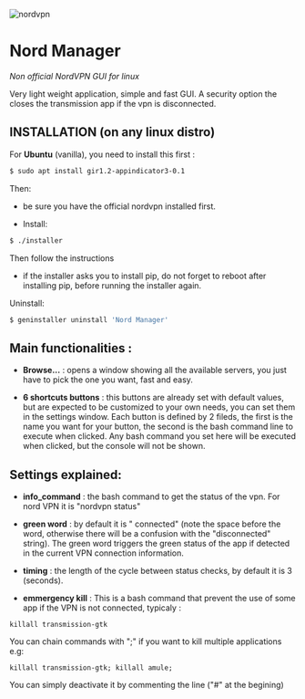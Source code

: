 ![nordvpn](https://lh3.googleusercontent.com/fYdbiwmBnCVn27ZUaGez84Q_F1F59cHpD3La-KpJmmhj9uAvtQaes72cbBTIt2n8gVjJAz0cEx5yAhM6H5Ou8D_T=w128-h128-e365-rj-sc0x00ffffff)

# Nord Manager

_Non official NordVPN GUI for linux_


Very light weight application, simple and fast GUI.
A security option the closes the transmission app if the vpn is
disconnected.

## INSTALLATION (on any linux distro)

For **Ubuntu** (vanilla), you need to install this first :
```bash
$ sudo apt install gir1.2-appindicator3-0.1
```

Then:

- be sure you have the official nordvpn installed first.

- Install:
```bash
$ ./installer
```
Then follow the instructions
- if the installer asks you to install pip, do not forget to reboot after installing pip, before running the installer again.

Uninstall:
```bash
$ geninstaller uninstall 'Nord Manager'
```

## Main functionalities :

- **Browse...** : opens a window showing all the available servers, you just
have to pick the one you want, fast and easy.

- **6 shortcuts buttons** : this buttons are already set with default values,
but are expected to be customized to your own needs,
you can set them in the settings window. Each button is defined by 2 fileds,
the first is the name you want for your button, the second is the bash
command line to execute when clicked. Any bash command you set here
will be executed when clicked, but the console will not be shown.



## Settings explained:

- **info_command** : the bash command to get the status of the vpn. For
nord VPN it is "nordvpn status"

- **green word** : by default it is " connected" (note the space before the
word, otherwise there will be a confusion with the "disconnected" string).
The green word triggers the green status of the app if detected in
the current VPN connection information.

- **timing** : the length of the cycle between status checks, by default
it is 3 (seconds).

- **emmergency kill** :
This is a bash command that prevent the use of some app if the VPN is
not connected, typicaly :
```
killall transmission-gtk
```
You can chain commands with ";" if you want to kill multiple applications e.g:
```
killall transmission-gtk; killall amule;
```
You can simply
deactivate it by commenting the line ("#" at the begining)


